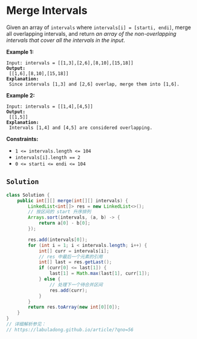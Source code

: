 # Merge Intervals



Given an array of `intervals` where `intervals[i] = [starti, endi]`, merge all overlapping intervals, and return _an array of the non-overlapping intervals that cover all the intervals in the input_.

&#x20;

**Example 1:**

<pre><code>Input: intervals = [[1,3],[2,6],[8,10],[15,18]]
<strong>Output:
</strong> [[1,6],[8,10],[15,18]]
<strong>Explanation:
</strong> Since intervals [1,3] and [2,6] overlap, merge them into [1,6].
</code></pre>

**Example 2:**

<pre><code>Input: intervals = [[1,4],[4,5]]
<strong>Output:
</strong> [[1,5]]
<strong>Explanation:
</strong> Intervals [1,4] and [4,5] are considered overlapping.
</code></pre>

&#x20;

**Constraints:**

* `1 <= intervals.length <= 104`
* `intervals[i].length == 2`
* `0 <= starti <= endi <= 104`

## `Solution`

```java
class Solution {
    public int[][] merge(int[][] intervals) {
        LinkedList<int[]> res = new LinkedList<>();
        // 按区间的 start 升序排列
        Arrays.sort(intervals, (a, b) -> {
            return a[0] - b[0];
        });

        res.add(intervals[0]);
        for (int i = 1; i < intervals.length; i++) {
            int[] curr = intervals[i];
            // res 中最后一个元素的引用
            int[] last = res.getLast();
            if (curr[0] <= last[1]) {
                last[1] = Math.max(last[1], curr[1]);
            } else {
                // 处理下一个待合并区间
                res.add(curr);
            }
        }
        return res.toArray(new int[0][0]);
    }
}
// 详细解析参见：
// https://labuladong.github.io/article/?qno=56

```
